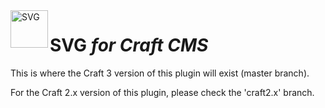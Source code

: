 <img src="http://i.imgur.com/7s9DQMt.png" alt="SVG" align="left" height="60" />

# SVG *for Craft CMS*

This is where the Craft 3 version of this plugin will exist (master branch).

For the Craft 2.x version of this plugin, please check the 'craft2.x' branch.
